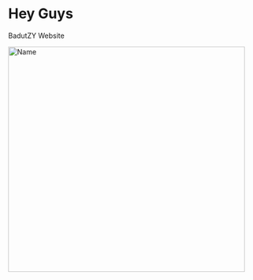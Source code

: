 # Hey Guys
BadutZY Website

<img width="480" height="457" alt="Name" src="https://github.com/user-attachments/assets/658c1c23-c08d-4eac-a5bd-6004a9993a4b" />
